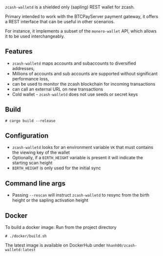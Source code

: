 `zcash-walletd` is a shielded only (sapling) REST wallet
for zcash.

Primary intended to work with the BTCPayServer payment gateway,
it offers a REST interface that can be useful in other scenarios.

For instance, it implements a subset of the `monero-wallet` API,
which allows it to be used interchangeably.

## Features

- `zcash-walletd` maps accounts and subaccounts to diversified addresses,
- Millions of accounts and sub accounts are supported without significant performance loss,
- can be used to monitor the zcash blockchain for incoming transactions
- can call an external URL on new transactions
- Cold wallet - `zcash-walletd` does not use seeds or secret keys

## Build

```
# cargo build --release
```

## Configuration

- `zcash-walletd` looks for an environment variable `VK` that must contains the viewing key of the wallet
- Optionally, if a `BIRTH_HEIGHT` variable is present it will indicate the starting scan height
- `BIRTH_HEIGHT` is only used for the initial sync

## Command line args

- Passing `--rescan` will instruct `zcash-walletd` to resync from the birth height or the sapling activation
height

## Docker

To build a docker image: Run from the project directory

```
# ./docker/build.sh
```

The latest image is available on DockerHub under `hhanh00/zcash-walletd:latest`
